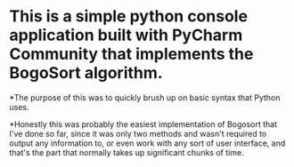 # This is a simple python console application built with PyCharm Community that implements the BogoSort algorithm.
*The purpose of this was to quickly brush up on basic syntax that Python uses.

*Honestly this was probably the easiest implementation of Bogosort that I've done so far, since it was only two methods and wasn't required to output any information to, or even work with any sort of user interface, and that's the part that normally takes up significant chunks of time.
